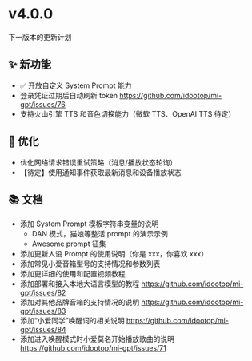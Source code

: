 # v4.0.0

下一版本的更新计划

## ✨ 新功能

- ✅ 开放自定义 System Prompt 能力
- 登录凭证过期后自动刷新 token https://github.com/idootop/mi-gpt/issues/76
- 支持火山引擎 TTS 和音色切换能力（微软 TTS、OpenAI TTS 待定）

## 💪 优化

- 优化网络请求错误重试策略（消息/播放状态轮询）
- 【待定】使用通知事件获取最新消息和设备播放状态

## 📚 文档

- 添加 System Prompt 模板字符串变量的说明
  - DAN 模式，猫娘等整活 prompt 的演示示例
  - Awesome prompt 征集
- 添加更新人设 Prompt 的使用说明（你是 xxx，你喜欢 xxx）
- 添加常见小爱音箱型号的支持情况和参数列表
- 添加更详细的使用和配置视频教程
- 添加部署和接入本地大语言模型的教程 https://github.com/idootop/mi-gpt/issues/82
- 添加对其他品牌音箱的支持情况的说明 https://github.com/idootop/mi-gpt/issues/83
- 添加“小爱同学”唤醒词的相关说明 https://github.com/idootop/mi-gpt/issues/84
- 添加进入唤醒模式时小爱莫名开始播放歌曲的说明 https://github.com/idootop/mi-gpt/issues/71
